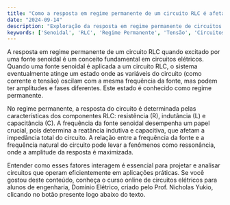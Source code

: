 ```yaml
---
title: "Como a resposta em regime permanente de um circuito RLC é afetada por uma fonte senoidal?"
date: "2024-09-14"
description: "Exploração da resposta em regime permanente de circuitos RLC quando excitados por uma fonte senoidal."
keywords: ['Senoidal', 'RLC', 'Regime Permanente', 'Tensão', 'Circuitos Elétricos']
---
```


A resposta em regime permanente de um circuito RLC quando excitado por uma fonte senoidal é um conceito fundamental em circuitos elétricos. Quando uma fonte senoidal é aplicada a um circuito RLC, o sistema eventualmente atinge um estado onde as variáveis do circuito (como corrente e tensão) oscilam com a mesma frequência da fonte, mas podem ter amplitudes e fases diferentes. Este estado é conhecido como regime permanente.

No regime permanente, a resposta do circuito é determinada pelas características dos componentes RLC: resistência (R), indutância (L) e capacitância (C). A frequência da fonte senoidal desempenha um papel crucial, pois determina a reatância indutiva e capacitiva, que afetam a impedância total do circuito. A relação entre a frequência da fonte e a frequência natural do circuito pode levar a fenômenos como ressonância, onde a amplitude da resposta é maximizada.

Entender como esses fatores interagem é essencial para projetar e analisar circuitos que operam eficientemente em aplicações práticas. Se você gostou deste conteúdo, conheça o curso online de circuitos elétricos para alunos de engenharia, Domínio Elétrico, criado pelo Prof. Nicholas Yukio, clicando no botão presente logo abaixo do texto.
